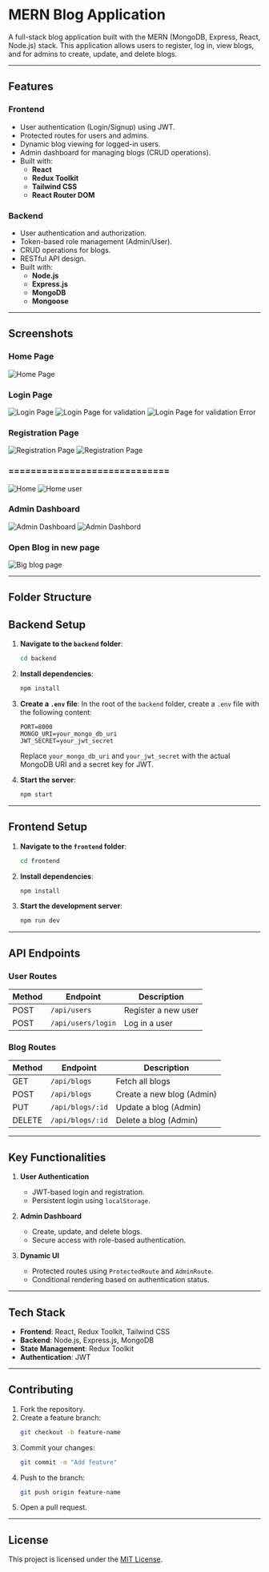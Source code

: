 # **MERN Blog Application**

A full-stack blog application built with the MERN (MongoDB, Express, React, Node.js) stack. This application allows users to register, log in, view blogs, and for admins to create, update, and delete blogs.

---

## **Features**

### **Frontend**
- User authentication (Login/Signup) using JWT.
- Protected routes for users and admins.
- Dynamic blog viewing for logged-in users.
- Admin dashboard for managing blogs (CRUD operations).
- Built with:
  - **React**
  - **Redux Toolkit**
  - **Tailwind CSS**
  - **React Router DOM**

### **Backend**
- User authentication and authorization.
- Token-based role management (Admin/User).
- CRUD operations for blogs.
- RESTful API design.
- Built with:
  - **Node.js**
  - **Express.js**
  - **MongoDB**
  - **Mongoose**

---

## **Screenshots**

### Home Page
![Home Page](Images\1.jpg)

### Login Page
![Login Page](I/mages/login.jpg)
![Login Page for validation](Images/login1.jpg)
![Login Page for validation Error](Images/login2.jpg)

### Registration Page
![Registration Page](Images/register1.jpg)
![Registration Page](Images/register2.jpg)

### =============================
![Home](Image/Home2.jpg)
![Home user](Image/userpage1.jpg)

### Admin Dashboard
![Admin Dashboard](Images/Admin1.jpg)
![Admin Dashbord](Images/Admin2.jpg)

### Open Blog in new page
![Big blog page](Images/bigpage1.jpg)

<!-- Replace the above URLs with actual links to your screenshots hosted on platforms like [Imgur](https://imgur.com/) or GitHub itself. -->

---

## **Folder Structure**

## **Backend Setup**

1. **Navigate to the `backend` folder**:
    ```bash
    cd backend
    ```

2. **Install dependencies**:
    ```bash
    npm install
    ```

3. **Create a `.env` file**:
    In the root of the `backend` folder, create a `.env` file with the following content:
    ```plaintext
    PORT=8000
    MONGO_URI=your_mongo_db_uri
    JWT_SECRET=your_jwt_secret
    ```
    Replace `your_mongo_db_uri` and `your_jwt_secret` with the actual MongoDB URI and a secret key for JWT.

4. **Start the server**:
    ```bash
    npm start
    ```

---

## **Frontend Setup**

1. **Navigate to the `frontend` folder**:
    ```bash
    cd frontend
    ```

2. **Install dependencies**:
    ```bash
    npm install
    ```

3. **Start the development server**:
    ```bash
    npm run dev
    ```

---

## **API Endpoints**

### **User Routes**

| Method | Endpoint              | Description               |
|--------|-----------------------|---------------------------|
| POST   | `/api/users`          | Register a new user       |
| POST   | `/api/users/login`    | Log in a user             |

### **Blog Routes**

| Method | Endpoint              | Description               |
|--------|-----------------------|---------------------------|
| GET    | `/api/blogs`          | Fetch all blogs           |
| POST   | `/api/blogs`          | Create a new blog (Admin) |
| PUT    | `/api/blogs/:id`      | Update a blog (Admin)     |
| DELETE | `/api/blogs/:id`      | Delete a blog (Admin)     |

---

## **Key Functionalities**

1. **User Authentication**
    - JWT-based login and registration.
    - Persistent login using `localStorage`.

2. **Admin Dashboard**
    - Create, update, and delete blogs.
    - Secure access with role-based authentication.

3. **Dynamic UI**
    - Protected routes using `ProtectedRoute` and `AdminRoute`.
    - Conditional rendering based on authentication status.

---

## **Tech Stack**

- **Frontend**: React, Redux Toolkit, Tailwind CSS
- **Backend**: Node.js, Express.js, MongoDB
- **State Management**: Redux Toolkit
- **Authentication**: JWT

---

## **Contributing**

1. Fork the repository.
2. Create a feature branch:
    ```bash
    git checkout -b feature-name
    ```
3. Commit your changes:
    ```bash
    git commit -m "Add feature"
    ```
4. Push to the branch:
    ```bash
    git push origin feature-name
    ```
5. Open a pull request.

---

## **License**

This project is licensed under the [MIT License](LICENSE).

